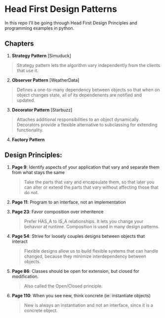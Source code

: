 # Head First Design Patterns

In this repo I'll be going through Head First Design Principles and programming examples in python.

## Chapters
1. **Strategy Pattern** [Simuduck]
> Strategy pattern lets the algorithm vary independently from the clients that use it.

2. **Observer Pattern** [WeatherData]
> Defines a one-to-many dependency between objects so that when on object changes state, all of its dependenents are notified and updated.

3. **Decorator Pattern** [Starbuzz]
> Attaches additional responsibilities to an object dynamically. Decorators provide a flexible alternative to subclassing for extending functionality.

4. **Factory Pattern** 

## Design Principles:
1. **Page 9**: Identify aspects of your application that vary and separate them from what stays the same

   
   > Take the parts that vary and encapsulate them, so that later you can alter or extend the parts that vary without affecting those that do not.
   
2. **Page 11**: Program to an interface, not an implementation


3. **Page 23**: Favor composition over inheritence
   
    > Prefer HAS_A to IS_A relationships. It lets you change your behavior at runtime. Composition is used in many design patterns.

4. **Page 54**: Strive for loosely couples designs between objects that interact

   > Flexible designs allow us to build flexible systems that can handle changed, because they minimize interdependency between objects.

5. **Page 86**: Classes should be open for extension, but closed for modification.
   > Also called the Open/Closed principle.

6. **Page 110**: When you see new, think concrete (ie: instantiate objects)
   > New is always an instantiation and not an interface, since it is a concrete object.